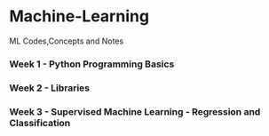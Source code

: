 # Machine-Learning
ML Codes,Concepts and Notes

### Week 1 - Python Programming Basics ###
### Week 2 - Libraries ###
### Week 3 - Supervised Machine Learning - Regression and Classification ###

